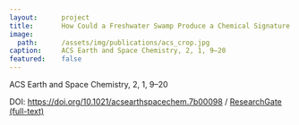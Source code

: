 ```yaml
---
layout:      project
title:       How Could a Freshwater Swamp Produce a Chemical Signature Characteristic of a Saltmarsh?
image:
  path:      /assets/img/publications/acs_crop.jpg
caption:     ACS Earth and Space Chemistry, 2, 1, 9–20
featured:    false
---
```


ACS Earth and Space Chemistry, 2, 1, 9–20

DOI: <a href="https://doi.org/10.1021/acsearthspacechem.7b00098" target="_blank">https://doi.org/10.1021/acsearthspacechem.7b00098</a> / <a href="https://www.researchgate.net/publication/321142720_How_Could_a_Freshwater_Swamp_Produce_a_Chemical_Signature_Characteristic_of_a_Saltmarsh" target="_blank">ResearchGate (full-text)</a>